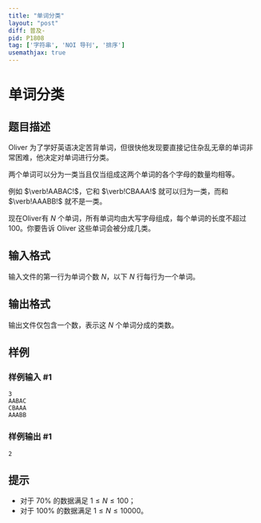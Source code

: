 ```yaml
---
title: "单词分类"
layout: "post"
diff: 普及-
pid: P1808
tag: ['字符串', 'NOI 导刊', '排序']
usemathjax: true
---
```


# 单词分类
## 题目描述

Oliver 为了学好英语决定苦背单词，但很快他发现要直接记住杂乱无章的单词非常困难，他决定对单词进行分类。

两个单词可以分为一类当且仅当组成这两个单词的各个字母的数量均相等。

例如 $\verb!AABAC!$，它和 $\verb!CBAAA!$ 就可以归为一类，而和 $\verb!AAABB!$ 就不是一类。

现在Oliver有 $N$ 个单词，所有单词均由大写字母组成，每个单词的长度不超过 $100$。你要告诉 Oliver 这些单词会被分成几类。

## 输入格式

输入文件的第一行为单词个数 $N$，以下 $N$ 行每行为一个单词。
## 输出格式

输出文件仅包含一个数，表示这 $N$ 个单词分成的类数。

## 样例

### 样例输入 #1
```
3 
AABAC 
CBAAA 
AAABB
```
### 样例输出 #1
```
2
```
## 提示

- 对于 $70\%$ 的数据满足 $1\le N \le 100$；
- 对于 $100\%$ 的数据满足 $1\le N \le 10000$。
